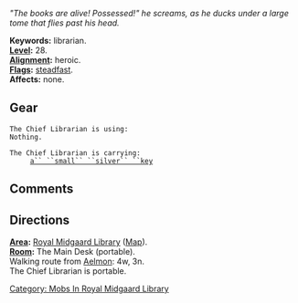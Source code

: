*"The books are alive! Possessed!" he screams, as he ducks under a large
tome that flies past his head.*

**Keywords:** librarian.  
**[Level](Level "wikilink"):** 28.  
**[Alignment](Alignment "wikilink"):** heroic.  
**[Flags](:Category:_Mob_Types "wikilink"):**
[steadfast](Sentinel_Mobs "wikilink").  
**Affects:** none.  

## Gear

`The Chief Librarian is using:`  
`Nothing.`

`The Chief Librarian is carrying:`  
`     `[`a`` ``small`` ``silver`` ``key`](Small_Silver_Key_(Library) "wikilink")

## Comments

## Directions

**[Area](:Category:_Areas "wikilink"):** [Royal Midgaard
Library](:Category:_Royal_Midgaard_Library "wikilink")
([Map](Royal_Midgaard_Library_Map "wikilink")).  
**[Room](:Category:_Rooms "wikilink"):** The Main Desk (portable).  
Walking route from [Aelmon](Aelmon "wikilink"): 4w, 3n.  
The Chief Librarian is portable.  

[Category: Mobs In Royal Midgaard
Library](Category:_Mobs_In_Royal_Midgaard_Library "wikilink")
